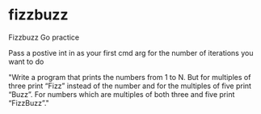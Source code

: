 # fizzbuzz
Fizzbuzz Go practice

Pass a postive int in as your first cmd arg for the number of iterations you want to do

"Write a program that prints the numbers from 1 to N. But for multiples of three print “Fizz” instead of the number and for the multiples of five print “Buzz”. For numbers which are multiples of both three and five print “FizzBuzz”."